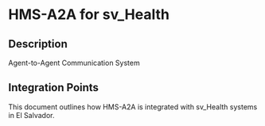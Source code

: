 # HMS-A2A for sv_Health

## Description

Agent-to-Agent Communication System

## Integration Points

This document outlines how HMS-A2A is integrated with sv_Health systems in El Salvador.
